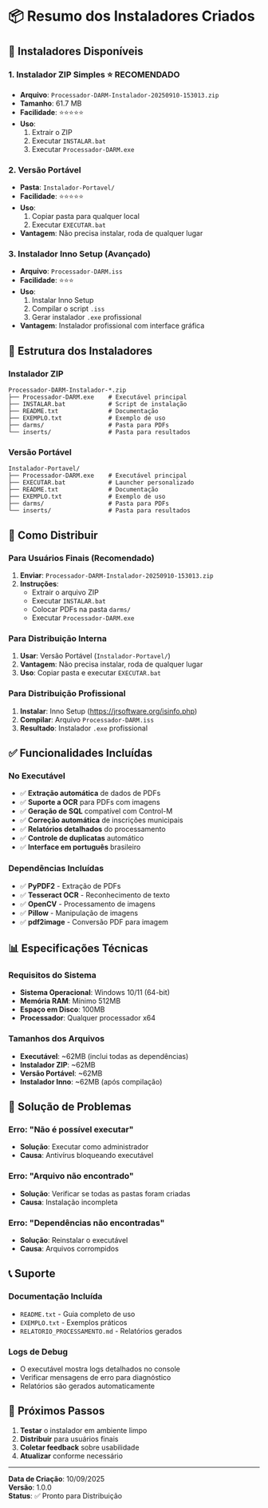 # 📦 Resumo dos Instaladores Criados

## 🎯 Instaladores Disponíveis

### 1. **Instalador ZIP Simples** ⭐ **RECOMENDADO**
- **Arquivo**: `Processador-DARM-Instalador-20250910-153013.zip`
- **Tamanho**: 61.7 MB
- **Facilidade**: ⭐⭐⭐⭐⭐
- **Uso**: 
  1. Extrair o ZIP
  2. Executar `INSTALAR.bat`
  3. Executar `Processador-DARM.exe`

### 2. **Versão Portável**
- **Pasta**: `Instalador-Portavel/`
- **Facilidade**: ⭐⭐⭐⭐⭐
- **Uso**: 
  1. Copiar pasta para qualquer local
  2. Executar `EXECUTAR.bat`
- **Vantagem**: Não precisa instalar, roda de qualquer lugar

### 3. **Instalador Inno Setup** (Avançado)
- **Arquivo**: `Processador-DARM.iss`
- **Facilidade**: ⭐⭐⭐
- **Uso**: 
  1. Instalar Inno Setup
  2. Compilar o script `.iss`
  3. Gerar instalador `.exe` profissional
- **Vantagem**: Instalador profissional com interface gráfica

## 📁 Estrutura dos Instaladores

### Instalador ZIP
```
Processador-DARM-Instalador-*.zip
├── Processador-DARM.exe    # Executável principal
├── INSTALAR.bat            # Script de instalação
├── README.txt              # Documentação
├── EXEMPLO.txt             # Exemplo de uso
├── darms/                  # Pasta para PDFs
└── inserts/                # Pasta para resultados
```

### Versão Portável
```
Instalador-Portavel/
├── Processador-DARM.exe    # Executável principal
├── EXECUTAR.bat            # Launcher personalizado
├── README.txt              # Documentação
├── EXEMPLO.txt             # Exemplo de uso
├── darms/                  # Pasta para PDFs
└── inserts/                # Pasta para resultados
```

## 🚀 Como Distribuir

### Para Usuários Finais (Recomendado)
1. **Enviar**: `Processador-DARM-Instalador-20250910-153013.zip`
2. **Instruções**:
   - Extrair o arquivo ZIP
   - Executar `INSTALAR.bat`
   - Colocar PDFs na pasta `darms/`
   - Executar `Processador-DARM.exe`

### Para Distribuição Interna
1. **Usar**: Versão Portável (`Instalador-Portavel/`)
2. **Vantagem**: Não precisa instalar, roda de qualquer lugar
3. **Uso**: Copiar pasta e executar `EXECUTAR.bat`

### Para Distribuição Profissional
1. **Instalar**: Inno Setup (https://jrsoftware.org/isinfo.php)
2. **Compilar**: Arquivo `Processador-DARM.iss`
3. **Resultado**: Instalador `.exe` profissional

## ✅ Funcionalidades Incluídas

### No Executável
- ✅ **Extração automática** de dados de PDFs
- ✅ **Suporte a OCR** para PDFs com imagens
- ✅ **Geração de SQL** compatível com Control-M
- ✅ **Correção automática** de inscrições municipais
- ✅ **Relatórios detalhados** do processamento
- ✅ **Controle de duplicatas** automático
- ✅ **Interface em português** brasileiro

### Dependências Incluídas
- ✅ **PyPDF2** - Extração de PDFs
- ✅ **Tesseract OCR** - Reconhecimento de texto
- ✅ **OpenCV** - Processamento de imagens
- ✅ **Pillow** - Manipulação de imagens
- ✅ **pdf2image** - Conversão PDF para imagem

## 📊 Especificações Técnicas

### Requisitos do Sistema
- **Sistema Operacional**: Windows 10/11 (64-bit)
- **Memória RAM**: Mínimo 512MB
- **Espaço em Disco**: 100MB
- **Processador**: Qualquer processador x64

### Tamanhos dos Arquivos
- **Executável**: ~62MB (inclui todas as dependências)
- **Instalador ZIP**: ~62MB
- **Versão Portável**: ~62MB
- **Instalador Inno**: ~62MB (após compilação)

## 🔧 Solução de Problemas

### Erro: "Não é possível executar"
- **Solução**: Executar como administrador
- **Causa**: Antivírus bloqueando executável

### Erro: "Arquivo não encontrado"
- **Solução**: Verificar se todas as pastas foram criadas
- **Causa**: Instalação incompleta

### Erro: "Dependências não encontradas"
- **Solução**: Reinstalar o executável
- **Causa**: Arquivos corrompidos

## 📞 Suporte

### Documentação Incluída
- `README.txt` - Guia completo de uso
- `EXEMPLO.txt` - Exemplos práticos
- `RELATORIO_PROCESSAMENTO.md` - Relatórios gerados

### Logs de Debug
- O executável mostra logs detalhados no console
- Verificar mensagens de erro para diagnóstico
- Relatórios são gerados automaticamente

## 🎯 Próximos Passos

1. **Testar** o instalador em ambiente limpo
2. **Distribuir** para usuários finais
3. **Coletar feedback** sobre usabilidade
4. **Atualizar** conforme necessário

---

**Data de Criação**: 10/09/2025  
**Versão**: 1.0.0  
**Status**: ✅ Pronto para Distribuição

